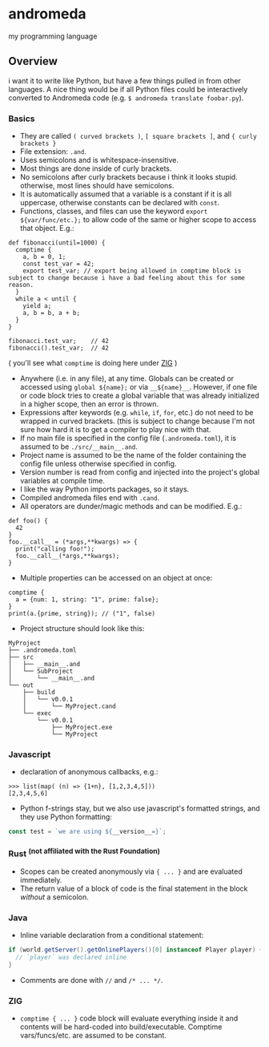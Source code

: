 # andromeda
my programming language

## Overview
i want it to write like Python, but have a few things pulled in from other languages. A nice thing would be if all Python files could be interactively converted to Andromeda code (e.g. `$ andromeda translate foobar.py`).

### Basics
* They are called `( curved brackets )`, `[ square brackets ]`, and `{ curly brackets }`
* File extension: `.and`.
* Uses semicolons and is whitespace-insensitive.
* Most things are done inside of curly brackets.
* No semicolons after curly brackets because i think it looks stupid. otherwise, most lines should have semicolons. 
* It is automatically assumed that a variable is a constant if it is all uppercase, otherwise constants can be declared with `const`.
* Functions, classes, and files can use the keyword `export ${var/func/etc.};` to allow code of the same or higher scope to access that object. E.g.:
```
def fibonacci(until=1000) {
  comptime {
    a, b = 0, 1;
    const test_var = 42;
    export test_var; // export being allowed in comptime block is subject to change because i have a bad feeling about this for some reason.
  }
  while a < until {
    yield a;
    a, b = b, a + b;
  }
}

fibonacci.test_var;    // 42
fibonacci().test_var;  // 42
```
( you'll see what `comptime` is doing here under [ZIG](#zig) )
* Anywhere (i.e. in any file), at any time. Globals can be created or accessed using `global ${name};` or via `__${name}__`. However, if one file or code block tries to create a global variable that was already initialized in a higher scope, then an error is thrown.
* Expressions after keywords (e.g. `while`, `if`, `for`, etc.) do not need to be wrapped in curved brackets. (this is subject to change because I'm not sure how hard it is to get a compiler to play nice with that.
* If no main file is specified in the config file (`.andromeda.toml`), it is assumed to be `./src/__main__.and`.
* Project name is assumed to be the name of the folder containing the config file unless otherwise specified in config.
* Version number is read from config and injected into the project's global variables at compile time.
* I like the way Python imports packages, so it stays.
* Compiled andromeda files end with `.cand`.
* All operators are dunder/magic methods and can be modified. E.g.:
```
def foo() {
  42
}
foo.__call__ = (*args,**kwargs) => {
  print("calling foo!");
  foo.__call__(*args,**kwargs);
}
```
* Multiple properties can be accessed on an object at once:
```
comptime {
  a = {num: 1, string: "1", prime: false};
}
print(a.{prime, string}); // ("1", false)
```
* Project structure should look like this:
```
MyProject
├── .andromeda.toml
├── src
│   ├── __main__.and
│   └── SubProject
│       └── __main__.and
└── out
    ├── build
    │   └── v0.0.1
    │       └── MyProject.cand
    └── exec
        └── v0.0.1
            ├── MyProject.exe
            └── MyProject
```

### Javascript
* declaration of anonymous callbacks, e.g.:
```
>>> list(map( (n) => {1+n}, [1,2,3,4,5]))
[2,3,4,5,6]
```
* Python f-strings stay, but we also use javascript's formatted strings, and they use Python formatting:
```js
const test = `we are using ${__version__=}`;
```

### Rust <sup>(not affiliated with the Rust Foundation)</sup>
* Scopes can be created anonymously via `{ ... }` and are evaluated immediately.
* The return value of a block of code is the final statement in the block *without* a semicolon.

### Java
* Inline variable declaration from a conditional statement:
```java
if (world.getServer().getOnlinePlayers()[0] instanceof Player player) {
  // `player` was declared inline
}
```
* Comments are done with `//` and `/* ... */`.

### ZIG
* `comptime { ... }` code block will evaluate everything inside it and contents will be hard-coded into build/executable. Comptime vars/funcs/etc. are assumed to be constant.
